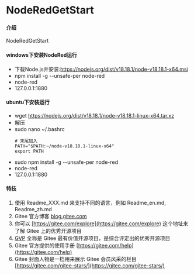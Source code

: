 # NodeRedGetStart
#### 介绍

NodeRedGetStart

#### windows下安装NodeRed运行
- 下载Node.js并安装:https://nodejs.org/dist/v18.18.1/node-v18.18.1-x64.msi
- npm install -g --unsafe-per node-red
- node-red
- 127.0.0.1:1880

#### ubuntu下安装运行
- wget https://nodejs.org/dist/v18.18.1/node-v18.18.1-linux-x64.tar.xz
- 解压
- sudo nano ~/.bashrc
  ```
  # 末尾加入
  PATH="$PATH:~/node-v18.18.1-linux-x64"
  export PATH
  ```
- sudo npm install -g --unsafe-per node-red
- node-red
- 127.0.0.1:1880 
  
#### 特技

1. 使用 Readme\_XXX.md 来支持不同的语言，例如 Readme\_en.md, Readme\_zh.md
2. Gitee 官方博客 [blog.gitee.com](https://blog.gitee.com)
3. 你可以 [https://gitee.com/explore](https://gitee.com/explore) 这个地址来了解 Gitee 上的优秀开源项目
4. [GVP](https://gitee.com/gvp) 全称是 Gitee 最有价值开源项目，是综合评定出的优秀开源项目
5. Gitee 官方提供的使用手册 [https://gitee.com/help](https://gitee.com/help)
6. Gitee 封面人物是一档用来展示 Gitee 会员风采的栏目 [https://gitee.com/gitee-stars/](https://gitee.com/gitee-stars/)
